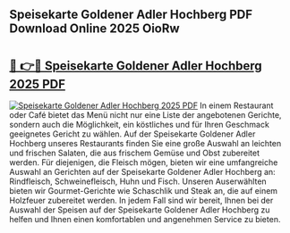 ## Speisekarte Goldener Adler Hochberg PDF Download Online 2025 OioRw

# <h2><a href="http://gcddvbm.nevu.top/?p=Speisekarte+Goldener+Adler+Hochberg">🔗 👉🔴 Speisekarte Goldener Adler Hochberg 2025 PDF</a></h2>

[![Speisekarte Goldener Adler Hochberg 2025 PDF](https://i.imgur.com/dBaPXMq.png)](http://gcddvbm.nevu.top/?p=Speisekarte+Goldener+Adler+Hochberg)
In einem Restaurant oder Café bietet das Menü nicht nur eine Liste der angebotenen Gerichte, sondern auch die Möglichkeit, ein köstliches und für Ihren Geschmack geeignetes Gericht zu wählen. Auf der Speisekarte Goldener Adler Hochberg unseres Restaurants finden Sie eine große Auswahl an leichten und frischen Salaten, die aus frischem Gemüse und Obst zubereitet werden. Für diejenigen, die Fleisch mögen, bieten wir eine umfangreiche Auswahl an Gerichten auf der Speisekarte Goldener Adler Hochberg an: Rindfleisch, Schweinefleisch, Huhn und Fisch. Unseren Auserwählten bieten wir Gourmet-Gerichte wie Schaschlik und Steak an, die auf einem Holzfeuer zubereitet werden. In jedem Fall sind wir bereit, Ihnen bei der Auswahl der Speisen auf der Speisekarte Goldener Adler Hochberg zu helfen und Ihnen einen komfortablen und angenehmen Service zu bieten.
